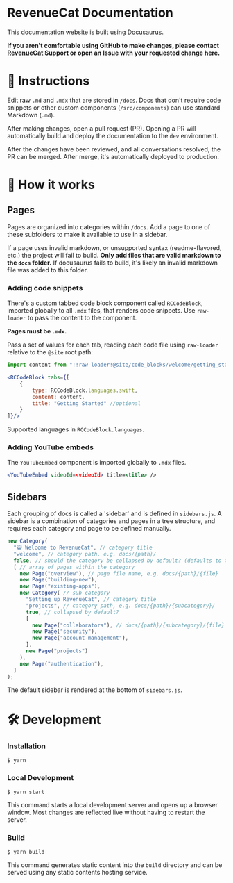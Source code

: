 # RevenueCat Documentation

This documentation website is built using [Docusaurus](https://docusaurus.io/).

**If you aren't comfortable using GitHub to make changes, please contact [RevenueCat Support](https://app.revenuecat.com/settings/support) or open an Issue with your requested change [here](https://github.com/RevenueCat/docusaurus/issues/new).**

# 📘 Instructions

Edit raw `.md` and `.mdx` that are stored in `/docs`. Docs that don't require code snippets or other custom components (`/src/components`) can use standard Markdown (`.md`).

After making changes, open a pull request (PR). Opening a PR will automatically build and deploy the documentation to the `dev` environment.

After the changes have been reviewed, and all conversations resolved, the PR can be merged. After merge, it's automatically deployed to production.

# 🧱 How it works

## Pages

Pages are organized into categories within `/docs`. Add a page to one of these subfolders to make it available to use in a sidebar.

If a page uses invalid markdown, or unsupported syntax (readme-flavored, etc.) the project will fail to build. **Only add files that are valid markdown to the `docs` folder.** If docusaurus fails to build, it's likely an invalid markdown file was added to this folder.

### Adding code snippets

There's a custom tabbed code block component called `RCCodeBlock`, imported globally to all `.mdx` files, that renders code snippets. Use `raw-loader` to pass the content to the component.

**Pages must be `.mdx`.**

Pass a set of values for each tab, reading each code file using `raw-loader` relative to the `@site` root path:

```jsx
import content from "!!raw-loader!@site/code_blocks/welcome/getting_started.swift";

<RCCodeBlock tabs={[
    {
        type: RCCodeBlock.languages.swift,
        content: content,
        title: "Getting Started" //optional
    }
]}/>
```

Supported languages in `RCCodeBlock.languages`.

### Adding YouTube embeds

The `YouTubeEmbed` component is imported globally to `.mdx` files.

```jsx
<YouTubeEmbed videoId=<videoId> title=<title> />
```

## Sidebars

Each grouping of docs is called a 'sidebar' and is defined in `sidebars.js`. A sidebar is a combination of categories and pages in a tree structure, and requires each category and page to be defined manually.

```js
new Category(
  "😺 Welcome to RevenueCat", // category title
  "welcome", // category path, e.g. docs/{path}/
  false, // should the category be collapsed by default? (defaults to true)
  [ // array of pages within the category
    new Page("overview"), // page file name, e.g. docs/{path}/{file}
    new Page("building-new"),
    new Page("existing-apps"),
    new Category( // sub-category
      "Setting up RevenueCat", // category title
      "projects", // category path, e.g. docs/{path}/{subcategory}/
      true, // collapsed by default?
      [
        new Page("collaborators"), // docs/{path}/{subcategory}/{file}
        new Page("security"),
        new Page("account-management"),
      ],
      new Page("projects")
    ),
    new Page("authentication"),
  ]
);
```

The default sidebar is rendered at the bottom of `sidebars.js`.

# 🛠️ Development

### Installation

```
$ yarn
```

### Local Development

```
$ yarn start
```

This command starts a local development server and opens up a browser window. Most changes are reflected live without having to restart the server.

### Build

```
$ yarn build
```

This command generates static content into the `build` directory and can be served using any static contents hosting service.

